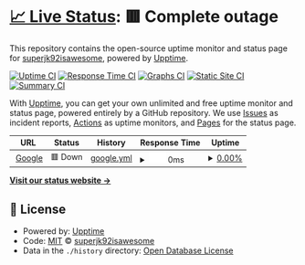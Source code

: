 # [📈 Live Status](https://superjk92.tk): <!--live status--> **🟥 Complete outage**

This repository contains the open-source uptime monitor and status page for [superjk92isawesome](https://superjk92.tk), powered by [Upptime](https://github.com/upptime/upptime).

[![Uptime CI](https://github.com/superjk92isawesome/upptime/workflows/Uptime%20CI/badge.svg)](https://github.com/superjk92isawesome/upptime/actions?query=workflow%3A%22Uptime+CI%22)
[![Response Time CI](https://github.com/superjk92isawesome/upptime/workflows/Response%20Time%20CI/badge.svg)](https://github.com/superjk92isawesome/upptime/actions?query=workflow%3A%22Response+Time+CI%22)
[![Graphs CI](https://github.com/superjk92isawesome/upptime/workflows/Graphs%20CI/badge.svg)](https://github.com/superjk92isawesome/upptime/actions?query=workflow%3A%22Graphs+CI%22)
[![Static Site CI](https://github.com/superjk92isawesome/upptime/workflows/Static%20Site%20CI/badge.svg)](https://github.com/superjk92isawesome/upptime/actions?query=workflow%3A%22Static+Site+CI%22)
[![Summary CI](https://github.com/superjk92isawesome/upptime/workflows/Summary%20CI/badge.svg)](https://github.com/superjk92isawesome/upptime/actions?query=workflow%3A%22Summary+CI%22)

With [Upptime](https://upptime.js.org), you can get your own unlimited and free uptime monitor and status page, powered entirely by a GitHub repository. We use [Issues](https://github.com/superjk92isawesome/upptime/issues) as incident reports, [Actions](https://github.com/superjk92isawesome/upptime/actions) as uptime monitors, and [Pages](https://superjk92.tk) for the status page.

<!--start: status pages-->
<!-- This summary is generated by Upptime (https://github.com/upptime/upptime) -->
<!-- Do not edit this manually, your changes will be overwritten -->
<!-- prettier-ignore -->
| URL | Status | History | Response Time | Uptime |
| --- | ------ | ------- | ------------- | ------ |
| <img alt="" src="https://icons.duckduckgo.com/ip3/25566.ico" height="13"> [Google](superjk92.ddns.net:25566) | 🟥 Down | [google.yml](https://github.com/superjk92isawesome/upptime/commits/HEAD/history/google.yml) | <details><summary><img alt="Response time graph" src="./graphs/google/response-time-week.png" height="20"> 0ms</summary><br><a href="https://superjk92isawesome.github.io/upptime/history/google"><img alt="Response time 0" src="https://img.shields.io/endpoint?url=https%3A%2F%2Fraw.githubusercontent.com%2Fsuperjk92isawesome%2Fupptime%2FHEAD%2Fapi%2Fgoogle%2Fresponse-time.json"></a><br><a href="https://superjk92isawesome.github.io/upptime/history/google"><img alt="24-hour response time 0" src="https://img.shields.io/endpoint?url=https%3A%2F%2Fraw.githubusercontent.com%2Fsuperjk92isawesome%2Fupptime%2FHEAD%2Fapi%2Fgoogle%2Fresponse-time-day.json"></a><br><a href="https://superjk92isawesome.github.io/upptime/history/google"><img alt="7-day response time 0" src="https://img.shields.io/endpoint?url=https%3A%2F%2Fraw.githubusercontent.com%2Fsuperjk92isawesome%2Fupptime%2FHEAD%2Fapi%2Fgoogle%2Fresponse-time-week.json"></a><br><a href="https://superjk92isawesome.github.io/upptime/history/google"><img alt="30-day response time 0" src="https://img.shields.io/endpoint?url=https%3A%2F%2Fraw.githubusercontent.com%2Fsuperjk92isawesome%2Fupptime%2FHEAD%2Fapi%2Fgoogle%2Fresponse-time-month.json"></a><br><a href="https://superjk92isawesome.github.io/upptime/history/google"><img alt="1-year response time 0" src="https://img.shields.io/endpoint?url=https%3A%2F%2Fraw.githubusercontent.com%2Fsuperjk92isawesome%2Fupptime%2FHEAD%2Fapi%2Fgoogle%2Fresponse-time-year.json"></a></details> | <details><summary><a href="https://superjk92isawesome.github.io/upptime/history/google">0.00%</a></summary><a href="https://superjk92isawesome.github.io/upptime/history/google"><img alt="All-time uptime 82.40%" src="https://img.shields.io/endpoint?url=https%3A%2F%2Fraw.githubusercontent.com%2Fsuperjk92isawesome%2Fupptime%2FHEAD%2Fapi%2Fgoogle%2Fuptime.json"></a><br><a href="https://superjk92isawesome.github.io/upptime/history/google"><img alt="24-hour uptime 0.00%" src="https://img.shields.io/endpoint?url=https%3A%2F%2Fraw.githubusercontent.com%2Fsuperjk92isawesome%2Fupptime%2FHEAD%2Fapi%2Fgoogle%2Fuptime-day.json"></a><br><a href="https://superjk92isawesome.github.io/upptime/history/google"><img alt="7-day uptime 0.00%" src="https://img.shields.io/endpoint?url=https%3A%2F%2Fraw.githubusercontent.com%2Fsuperjk92isawesome%2Fupptime%2FHEAD%2Fapi%2Fgoogle%2Fuptime-week.json"></a><br><a href="https://superjk92isawesome.github.io/upptime/history/google"><img alt="30-day uptime 0.00%" src="https://img.shields.io/endpoint?url=https%3A%2F%2Fraw.githubusercontent.com%2Fsuperjk92isawesome%2Fupptime%2FHEAD%2Fapi%2Fgoogle%2Fuptime-month.json"></a><br><a href="https://superjk92isawesome.github.io/upptime/history/google"><img alt="1-year uptime 46.57%" src="https://img.shields.io/endpoint?url=https%3A%2F%2Fraw.githubusercontent.com%2Fsuperjk92isawesome%2Fupptime%2FHEAD%2Fapi%2Fgoogle%2Fuptime-year.json"></a></details>

<!--end: status pages-->

[**Visit our status website →**](https://superjk92.tk)

## 📄 License

- Powered by: [Upptime](https://github.com/upptime/upptime)
- Code: [MIT](./LICENSE) © [superjk92isawesome](https://superjk92.tk)
- Data in the `./history` directory: [Open Database License](https://opendatacommons.org/licenses/odbl/1-0/)
